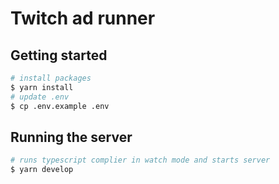 # Twitch ad runner

## Getting started

```sh
# install packages
$ yarn install
# update .env
$ cp .env.example .env
```

## Running the server

```sh
# runs typescript complier in watch mode and starts server
$ yarn develop
```
